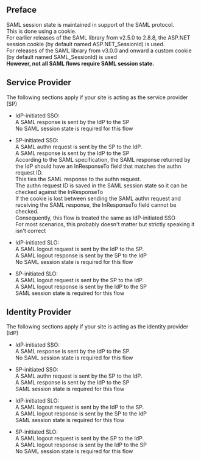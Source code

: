 ## Preface
SAML session state is maintained in support of the SAML protocol.</br>
This is done using a cookie.</br>
For earlier releases of the SAML library from v2.5.0 to 2.8.8, the ASP.NET session cookie (by default named ASP.NET_SessionId) is used.</br>
For releases of the SAML library from v3.0.0 and onward a custom cookie (by default named SAML_SessionId) is used</br>
**However, not all SAML flows require SAML session state.**

## Service Provider
The following sections apply if your site is acting as the service provider (SP)</br>

- IdP-initiated SSO:</br>
  A SAML response is sent by the IdP to the SP</br>
  No SAML session state is required for this flow</br>

- SP-initiated SSO:</br>
  A SAML authn request is sent by the SP to the IdP.</br>
  A SAML response is sent by the IdP to the SP</br>
  According to the SAML specification, the SAML response returned by the IdP should have an InResponseTo field that matches the authn request ID.</br>
  This ties the SAML response to the authn request.</br>
  The authn request ID is saved in the SAML session state so it can be checked against the InResponseTo</br>
  If the cookie is lost between sending the SAML authn request and receiving the SAML response, the InResponseTo field cannot be checked.</br>
  Consequently, this flow is treated the same as IdP-initiated SSO</br>
  For most scenarios, this probably doesn't matter but strictly speaking it isn't correct</br>

- IdP-initiated SLO:</br>
  A SAML logout request is sent by the IdP to the SP.</br>
  A SAML logout response is sent by the SP to the IdP</br>
  No SAML session state is required for this flow</br>

- SP-initiated SLO:</br>
  A SAML logout request is sent by the SP to the IdP.</br>
  A SAML logout response is sent by the IdP to the SP</br>
  SAML session state is required for this flow</br>

## Identity Provider
The following sections apply if your site is acting as the identity provider (IdP)</br>

- IdP-initiated SSO:</br>
  A SAML response is sent by the IdP to the SP.</br>
  No SAML session state is required for this flow</br>

- SP-initiated SSO:</br>
  A SAML authn request is sent by the SP to the IdP.</br>
  A SAML response is sent by the IdP to the SP</br>
  SAML session state is required for this flow</br>

- IdP-initiated SLO:</br>
  A SAML logout request is sent by the IdP to the SP.</br>
  A SAML logout response is sent by the SP to the IdP</br>
  SAML session state is required for this flow</br>

- SP-initiated SLO:</br>
  A SAML logout request is sent by the SP to the IdP.</br>
  A SAML logout response is sent by the IdP to the SP</br>
  No SAML session state is required for this flow</br>
